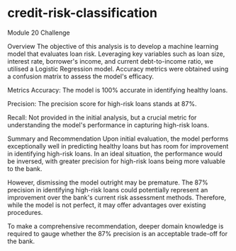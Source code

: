 # credit-risk-classification
Module 20 Challenge

Overview
The objective of this analysis is to develop a machine learning model that evaluates loan risk. Leveraging key variables such as loan size, interest rate, borrower's income, and current debt-to-income ratio, we utilised a Logistic Regression model. Accuracy metrics were obtained using a confusion matrix to assess the model's efficacy.

Metrics
Accuracy: The model is 100% accurate in identifying healthy loans.

Precision: The precision score for high-risk loans stands at 87%.

Recall: Not provided in the initial analysis, but a crucial metric for understanding the model's performance in capturing high-risk loans.

Summary and Recommendation
Upon initial evaluation, the model performs exceptionally well in predicting healthy loans but has room for improvement in identifying high-risk loans. In an ideal situation, the performance would be inversed, with greater precision for high-risk loans being more valuable to the bank.

However, dismissing the model outright may be premature. The 87% precision in identifying high-risk loans could potentially represent an improvement over the bank's current risk assessment methods. Therefore, while the model is not perfect, it may offer advantages over existing procedures.

To make a comprehensive recommendation, deeper domain knowledge is required to gauge whether the 87% precision is an acceptable trade-off for the bank.
